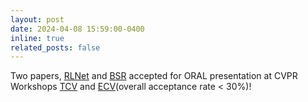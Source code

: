 ```yaml
---
layout: post
date: 2024-04-08 15:59:00-0400
inline: true
related_posts: false
---
```


Two papers, [RLNet](https://openaccess.thecvf.com/content/CVPR2024W/TCV2024/papers/Sarkar_RLNet_Robust_Linearized_Networks_for_Efficient_Private_Inference_CVPRW_2024_paper.pdf) and [BSR](https://arxiv.org/pdf/2405.10951) accepted for ORAL presentation at CVPR Workshops [TCV](https://fadetrcv.github.io/2024/) and [ECV](https://sites.google.com/view/ecv24)(overall acceptance rate < 30%)! 